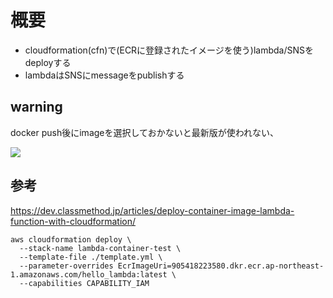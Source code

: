 # 概要
* cloudformation(cfn)で(ECRに登録されたイメージを使う)lambda/SNSをdeployする
* lambdaはSNSにmessageをpublishする

## warning
docker push後にimageを選択しておかないと最新版が使われない、

![](2024-07-12-19-09-20.png)


## 参考
https://dev.classmethod.jp/articles/deploy-container-image-lambda-function-with-cloudformation/


```
aws cloudformation deploy \
  --stack-name lambda-container-test \
  --template-file ./template.yml \
  --parameter-overrides EcrImageUri=905418223580.dkr.ecr.ap-northeast-1.amazonaws.com/hello_lambda:latest \
  --capabilities CAPABILITY_IAM
```
